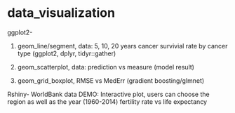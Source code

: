 # data_visualization
ggplot2- 
1. geom_line/segment, data: 5, 10, 20 years cancer survivial rate by cancer type
(ggplot2, dplyr, tidyr::gather) 
    
2. geom_scatterplot, data: prediction vs measure (model result)
3. geom_grid_boxplot, RMSE vs MedErr (gradient boosting/glmnet)


Rshiny-
WorldBank data DEMO:
Interactive plot, users can choose the region as well as the year (1960-2014)
fertility rate vs life expectancy
